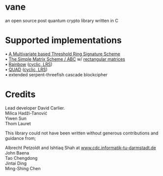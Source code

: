 vane
====

an open source post quantum crypto library written in C

Supported implementations
=========================

• [A Multivariate based Threshold Ring Signature Scheme](https://github.com/polysome/vane/blob/master/documentation/A%20Multivariate%20based%20Threshold%20Ring%20Signature%20Scheme.pdf)<br />
• [The Simple Matrix Scheme / ABC](https://github.com/polysome/vane/blob/master/documentation/Simple%20Matrix%20Scheme%20for%20Encryption.pdf) w/ [rectangular matrices](https://github.com/polysome/vane/blob/master/documentation/An%20Asymptotically%20Optimal%20Structural%20Attack%20on%20the%20ABC%20Multivariate%20Encryption%20Scheme.pdf)<br />
• [Rainbow](https://github.com/polysome/vane/blob/master/documentation/Rainbow%20a%20New%20Multivariable%20Polynomial%20Signature%20Scheme.pdf) ([cyclic, LRS](https://github.com/polysome/vane/blob/master/documentation/Selecting%20and%20Reducing%20Key%20Sizes%20for%20Multivariate%20Cryptography.pdf))<br />
• [QUAD](https://github.com/polysome/vane/blob/master/documentation/QUAD%20a%20Practical%20Stream%20Cipher%20with%20Provable%20Security.pdf) ([cyclic, LRS](https://github.com/polysome/vane/blob/master/documentation/Selecting%20and%20Reducing%20Key%20Sizes%20for%20Multivariate%20Cryptography.pdf))<br />
• extended serpent-threefish cascade blockcipher<br />


Credits
=======

Lead developer David Carlier.<br />
Milica Hadži-Tanović<br />
Yiwen Sun<br />
Thom Lauret<br />

This library could not have been written without generous contributions and guidance from; 

Albrecht Petzoldt and Ishtiaq Shah at www.cdc.informatik-tu-darmstadt.de<br />
John Baena<br /> 
Tao Chengdong<br />
Jintai Ding<br />
Ming-Shing Chen<br />
